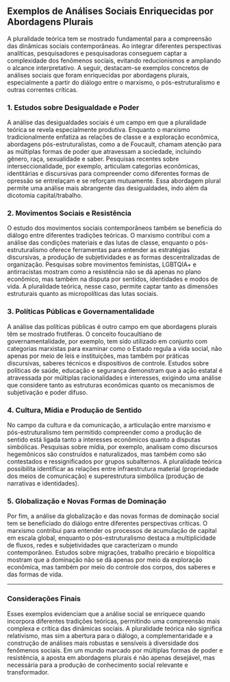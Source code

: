 
## Exemplos de Análises Sociais Enriquecidas por Abordagens Plurais

A pluralidade teórica tem se mostrado fundamental para a compreensão das dinâmicas sociais contemporâneas. Ao integrar diferentes perspectivas analíticas, pesquisadores e pesquisadoras conseguem captar a complexidade dos fenômenos sociais, evitando reducionismos e ampliando o alcance interpretativo. A seguir, destacam-se exemplos concretos de análises sociais que foram enriquecidas por abordagens plurais, especialmente a partir do diálogo entre o marxismo, o pós-estruturalismo e outras correntes críticas.

### 1. Estudos sobre Desigualdade e Poder

A análise das desigualdades sociais é um campo em que a pluralidade teórica se revela especialmente produtiva. Enquanto o marxismo tradicionalmente enfatiza as relações de classe e a exploração econômica, abordagens pós-estruturalistas, como a de Foucault, chamam atenção para as múltiplas formas de poder que atravessam a sociedade, incluindo gênero, raça, sexualidade e saber. Pesquisas recentes sobre interseccionalidade, por exemplo, articulam categorias econômicas, identitárias e discursivas para compreender como diferentes formas de opressão se entrelaçam e se reforçam mutuamente. Essa abordagem plural permite uma análise mais abrangente das desigualdades, indo além da dicotomia capital/trabalho.

### 2. Movimentos Sociais e Resistência

O estudo dos movimentos sociais contemporâneos também se beneficia do diálogo entre diferentes tradições teóricas. O marxismo contribui com a análise das condições materiais e das lutas de classe, enquanto o pós-estruturalismo oferece ferramentas para entender as estratégias discursivas, a produção de subjetividades e as formas descentralizadas de organização. Pesquisas sobre movimentos feministas, LGBTQIA+ e antirracistas mostram como a resistência não se dá apenas no plano econômico, mas também na disputa por sentidos, identidades e modos de vida. A pluralidade teórica, nesse caso, permite captar tanto as dimensões estruturais quanto as micropolíticas das lutas sociais.

### 3. Políticas Públicas e Governamentalidade

A análise das políticas públicas é outro campo em que abordagens plurais têm se mostrado frutíferas. O conceito foucaultiano de governamentalidade, por exemplo, tem sido utilizado em conjunto com categorias marxistas para examinar como o Estado regula a vida social, não apenas por meio de leis e instituições, mas também por práticas discursivas, saberes técnicos e dispositivos de controle. Estudos sobre políticas de saúde, educação e segurança demonstram que a ação estatal é atravessada por múltiplas racionalidades e interesses, exigindo uma análise que considere tanto as estruturas econômicas quanto os mecanismos de subjetivação e poder difuso.

### 4. Cultura, Mídia e Produção de Sentido

No campo da cultura e da comunicação, a articulação entre marxismo e pós-estruturalismo tem permitido compreender como a produção de sentido está ligada tanto a interesses econômicos quanto a disputas simbólicas. Pesquisas sobre mídia, por exemplo, analisam como discursos hegemônicos são construídos e naturalizados, mas também como são contestados e ressignificados por grupos subalternos. A pluralidade teórica possibilita identificar as relações entre infraestrutura material (propriedade dos meios de comunicação) e superestrutura simbólica (produção de narrativas e identidades).

### 5. Globalização e Novas Formas de Dominação

Por fim, a análise da globalização e das novas formas de dominação social tem se beneficiado do diálogo entre diferentes perspectivas críticas. O marxismo contribui para entender os processos de acumulação de capital em escala global, enquanto o pós-estruturalismo destaca a multiplicidade de fluxos, redes e subjetividades que caracterizam o mundo contemporâneo. Estudos sobre migrações, trabalho precário e biopolítica mostram que a dominação não se dá apenas por meio da exploração econômica, mas também por meio do controle dos corpos, dos saberes e das formas de vida.

---

### Considerações Finais

Esses exemplos evidenciam que a análise social se enriquece quando incorpora diferentes tradições teóricas, permitindo uma compreensão mais complexa e crítica das dinâmicas sociais. A pluralidade teórica não significa relativismo, mas sim a abertura para o diálogo, a complementaridade e a construção de análises mais robustas e sensíveis à diversidade dos fenômenos sociais. Em um mundo marcado por múltiplas formas de poder e resistência, a aposta em abordagens plurais é não apenas desejável, mas necessária para a produção de conhecimento social relevante e transformador.
```
